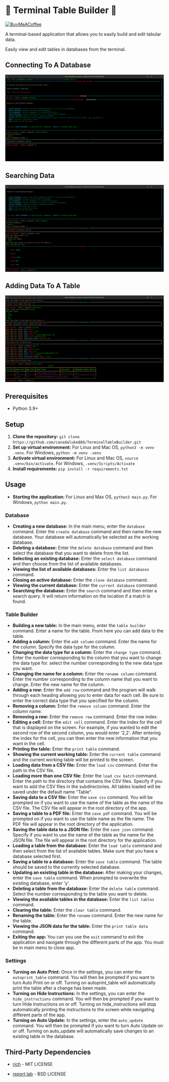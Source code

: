 # 💾 Terminal Table Builder 💾

[![BuyMeACoffee](https://raw.githubusercontent.com/pachadotdev/buymeacoffee-badges/main/bmc-donate-yellow.svg)](https://buymeacoffee.com/lukecanada)

A terminal-based application that allows you to easily build and edit tabular data.

Easily view and edit tables in databases from the terminal.

## Connecting To A Database

![Connecting to a database](screenshots/TerminalTableBuilderDatabaseSetup.png)

## Searching Data

![Searching Data](screenshots/TerminalTableBuilderDatabaseSearchSS.png)

## Adding Data To A Table

![Adding data to a table](screenshots/TerminalTableBuilderAddDataSS.png)

## Prerequisites

- Python 3.9+

## Setup

1. **Clone the repository:** `git clone https://github.com/canadaluke888/TerminalTableBuilder.git`
2. **Set up virtual environment:** For Linux and Mac OS, `python3 -m venv .venv`. For Windows, `python -m venv .venv`
3. **Activate virtual environment:** For Linux and Mac OS, `source .venv/bin/activate`. For Windows, `.venv/Scripts/Activate`
4. **Install requirements:** `pip install -r requirements.txt`

## Usage

- **Starting the application:** For Linux and Max OS, `python3 main.py`. For Windows, `python main.py`.

### Database

- **Creating a new database:** In the main menu, enter the `database` command. Enter the `create database` command and then name the new database. Your database will automatically be selected as the working database.
- **Deleting a database:** Enter the `delete database` command and then select the database that you want to delete from the list.
- **Selecting an existing database:** Enter the `select database` command and then choose from the list of available databases.
- **Viewing the list of available databases:** Enter the `list databases` command.
- **Closing an active database:** Enter the `close database` command.
- **Viewing the current database:** Enter the `current database` command.
- **Searching the database:** Enter the `search` command and then enter a search query. It will return information on the location if a match is found.

### Table Builder

- **Building a new table:** In the main menu, enter the `table builder` command. Enter a name for the table. From here you can add data to the table.
- **Adding a column:** Enter the `add column` command. Enter the name for the column. Specify the data type for the column.
- **Changing the data type for a column:** Enter the `change type` command. Enter the number corresponding to the column that you want to change the data type for. select the number corresponding to the new data type you want.
- **Changing the name for a column:** Enter the `rename column` command. Enter the number corresponding to the column name that you want to change. Enter the new name for the column.
- **Adding a row:** Enter the `add row` command and the program will walk through each heading allowing you to enter data for each cell. Be sure to enter the correct data type that you specified for the column.
- **Removing a column:** Enter the `remove column` command. Enter the column name.
- **Removing a row:** Enter the `remove row` command. Enter the row index.
- **Editing a cell:** Enter the `edit cell` command. Enter the index for the cell that is displayed on the screen. For example, if you wanted to edit the second row of the second column, you would enter '2,2'. After entering the index for the cell, you can then enter the new information that you want in the cell.
- **Printing the table:** Enter the `print table` command.
- **Showing the current working table:** Enter the `current table` command and the current working table will be printed to the screen.
- **Loading data from a CSV file:** Enter the `load csv` command. Enter the path to the CSV file.
- **Loading more than one CSV file:** Enter the `load csv batch` command. Enter the path to the directory that contains the CSV files. Specify if you want to add the CSV files in the subdirectories. All tables loaded will be saved under the default name "Table".
- **Saving data to a CSV file:** Enter the `save csv` command. You will be prompted on if you want to use the name of the table as the name of the CSV file. The CSV file will appear in the root directory of the app.
- **Saving a table to a PDF file:** Enter the `save pdf` command. You will be prompted on if you want to use the table name as the file name. The PDF file will appear in the root directory of the application.
- **Saving the table data to a JSON file:** Enter the `save json` command. Specify if you want to use the name of the table as the name for the JSON file. The file will appear in the root directory for the application.
- **Loading a table from the database:** Enter the `load table` command and then select from the list of available tables. Make sure that you have a database selected first.
- **Saving a table to a database:** Enter the `save table` command. The table should be saved to the currently selected database.
- **Updating an existing table in the database:** After making your changes, enter the `save table` command. When prompted to overwrite the existing database, enter 'y'.
- **Deleting a table from the database:** Enter the `delete table` command. Select the number corresponding to the table you want to delete.
- **Viewing the available tables in the database:** Enter the `list tables` command.
- **Clearing the table:** Enter the `clear table` command.
- **Renaming the table:** Enter the `rename` command. Enter the new name for the table.
- **Viewing the JSON data for the table:** Enter the `print table data` command.
- **Exiting the app:** You can you use the `exit` command to exit the application and navigate through the different parts of the app. You must be in main menu to close app.

### Settings

- **Turning on Auto Print:** Once in the settings, you can enter the `autoprint_table` command. You will then be prompted if you want to turn Auto Print on or off. Turning on autoprint_table will automatically print the table after a change has been made.
- **Turning on Hide Instructions:** In the settings, you can enter the `hide_instructions` command. You will then be prompted if you want to turn Hide Instructions on or off. Turning on hide_instructions will stop automatically printing the instructions to the screen while navigating different parts of the app.
- **Turning on Auto Update:** In the settings, enter the `auto_update` command. You will then be prompted if you want to turn Auto Update on or off. Turning on auto_update will automatically save changes to an existing table in the database.  

## Third-Party Dependencies

- [rich](https://github.com/Textualize/rich) - MIT LICENSE

- [report lab](https://pypi.org/project/reportlab) - BSD LICENSE
